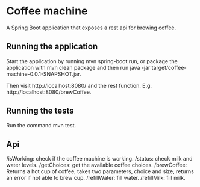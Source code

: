 # Coffee machine

A Spring Boot application that exposes a rest api for brewing coffee.

## Running the application
Start the application by running mvn spring-boot:run, or package the application with mvn clean package and then run
java -jar target/coffee-machine-0.0.1-SNAPSHOT.jar.

Then visit http://localhost:8080/ and the rest function. E.g. http://localhost:8080/brewCoffee.

## Running the tests
Run the command mvn test.

## Api

/isWorking: check if the coffee machine is working.
/status: check milk and water levels.
/getChoices: get the available coffee choices.
/brewCoffee: Returns a hot cup of coffee, takes two parameters, choice and size, returns an error if not able to brew cup.
/refillWater: fill water.
/refillMilk: fill milk.
